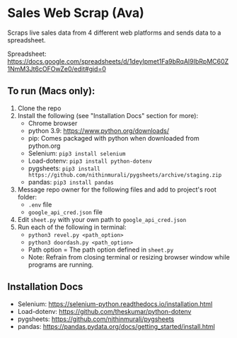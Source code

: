 # Sales Web Scrap (Ava)
Scraps live sales data from 4 different web platforms and sends data to a spreadsheet.

Spreadsheet: https://docs.google.com/spreadsheets/d/1deyIpmet1Fa9bRqAI9IbRpMC60Z1NmM3Jt6cOFOwZe0/edit#gid=0

## To run (Macs only):
1. Clone the repo
2. Install the following (see "Installation Docs" section for more):
    - Chrome browser
    - python 3.9: https://www.python.org/downloads/
    - pip: Comes packaged with python when downloaded from python.org
    - Selenium: `pip3 install selenium`
    - Load-dotenv: `pip3 install python-dotenv`
    - pygsheets: `pip3 install https://github.com/nithinmurali/pygsheets/archive/staging.zip`
    - pandas: `pip3 install pandas`
3. Message repo owner for the following files and add to project's root folder:
    - `.env` file
    -  `google_api_cred.json` file
4. Edit `sheet.py` with your own path to `google_api_cred.json`
5. Run each of the following in terminal:
    - `python3 revel.py <path_option>`
    - `python3 doordash.py <path_option>`
    - Path option = The path option defined in `sheet.py`
    - Note: Refrain from closing terminal or resizing browser window while programs are running.

## Installation Docs
- Selenium:  https://selenium-python.readthedocs.io/installation.html
- Load-dotenv: https://github.com/theskumar/python-dotenv 
- pygsheets: https://github.com/nithinmurali/pygsheets
- pandas: https://pandas.pydata.org/docs/getting_started/install.html


